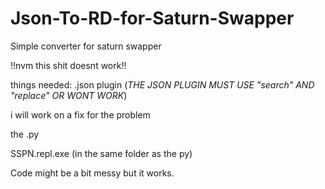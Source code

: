 # Json-To-RD-for-Saturn-Swapper
Simple converter for saturn swapper


!!nvm this shit doesnt work!!

things needed:
.json plugin (*THE JSON PLUGIN MUST USE "search" AND "replace" OR WONT WORK*)

i will work on a fix for the problem

the .py

SSPN.repl.exe (in the same folder as the py)

Code might be a bit messy but it works.
